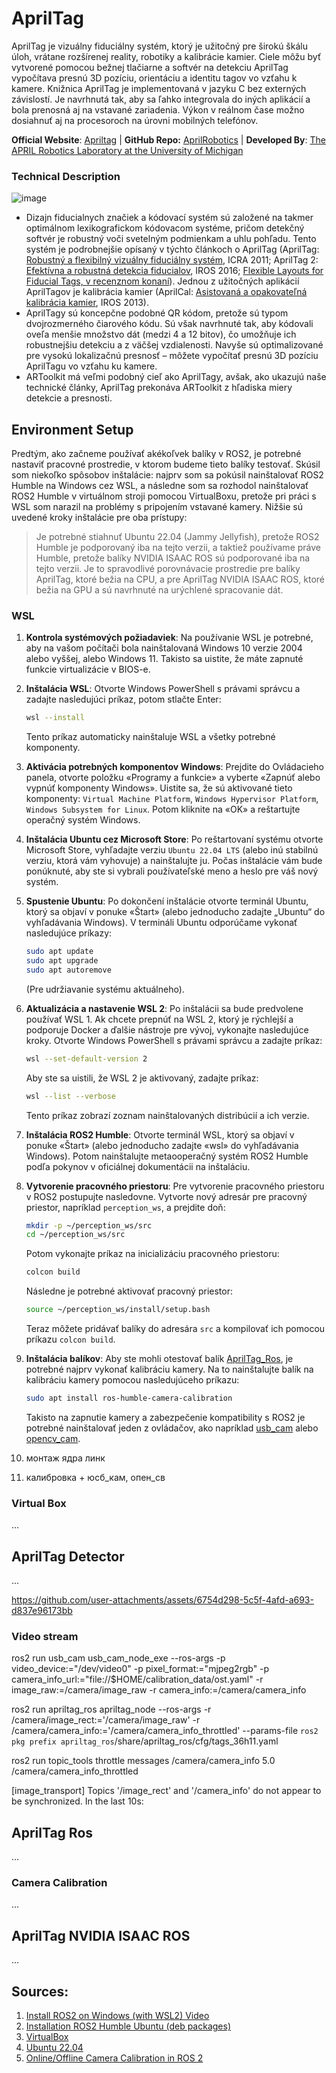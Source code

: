 # AprilTag 
AprilTag je vizuálny fiduciálny systém, ktorý je užitočný pre širokú škálu úloh, vrátane rozšírenej reality, robotiky a kalibrácie kamier. Ciele môžu byť vytvorené pomocou bežnej tlačiarne a softvér na detekciu AprilTag vypočítava presnú 3D pozíciu, orientáciu a identitu tagov vo vzťahu k kamere. Knižnica AprilTag je implementovaná v jazyku C bez externých závislostí. Je navrhnutá tak, aby sa ľahko integrovala do iných aplikácií a bola prenosná aj na vstavané zariadenia. Výkon v reálnom čase možno dosiahnuť aj na procesoroch na úrovni mobilných telefónov. 

**Official Website**: [Apriltag](https://april.eecs.umich.edu/software/apriltag) | 
**GitHub Repo:** [AprilRobotics](https://github.com/AprilRobotics/apriltag) |
**Developed By**: [The APRIL Robotics Laboratory at the University of Michigan](https://april.eecs.umich.edu) 

### Technical Description
![image](https://github.com/user-attachments/assets/d39981f3-a413-46a8-ac0a-bdeb5ba20779)

- Dizajn fiducialnych značiek a kódovací systém sú založené na takmer optimálnom lexikografickom kódovacom systéme, pričom detekčný softvér je robustný voči svetelným podmienkam a uhlu pohľadu. Tento systém je podrobnejšie opísaný v týchto článkoch o AprilTag (AprilTag: [Robustný a flexibilný vizuálny fiduciálny systém](https://april.eecs.umich.edu/papers/details.php?name=olson2011tags), ICRA 2011; AprilTag 2: [Efektívna a robustná detekcia fiducialov](https://april.eecs.umich.edu/papers/details.php?name=wang2016iros), IROS 2016; [Flexible Layouts for Fiducial Tags, v recenznom konaní](https://april.eecs.umich.edu/papers/details.php?name=krogius2019iros)). Jednou z užitočných aplikácií AprilTagov je kalibrácia kamier (AprilCal: [Asistovaná a opakovateľná kalibrácia kamier](https://april.eecs.umich.edu/papers/details.php?name=richardson2013iros), IROS 2013).
- AprilTagy sú koncepčne podobné QR kódom, pretože sú typom dvojrozmerného čiarového kódu. Sú však navrhnuté tak, aby kódovali oveľa menšie množstvo dát (medzi 4 a 12 bitov), čo umožňuje ich robustnejšiu detekciu a z väčšej vzdialenosti. Navyše sú optimalizované pre vysokú lokalizačnú presnosť – môžete vypočítať presnú 3D pozíciu AprilTagu vo vzťahu ku kamere.
- ARToolkit má veľmi podobný cieľ ako AprilTagy, avšak, ako ukazujú naše technické články, AprilTag prekonáva ARToolkit z hľadiska miery detekcie a presnosti.

## Environment Setup
Predtým, ako začneme používať akékoľvek balíky v ROS2, je potrebné nastaviť pracovné prostredie, v ktorom budeme tieto balíky testovať. Skúsil som niekoľko spôsobov inštalácie: najprv som sa pokúsil nainštalovať ROS2 Humble na Windows cez WSL, a následne som sa rozhodol nainštalovať ROS2 Humble v virtuálnom stroji pomocou VirtualBoxu, pretože pri práci s WSL som narazil na problémy s pripojením vstavané kamery. Nižšie sú uvedené kroky inštalácie pre oba prístupy:

> Je potrebné stiahnuť Ubuntu 22.04 (Jammy Jellyfish), pretože ROS2 Humble je podporovaný iba na tejto verzii, a taktiež používame práve Humble, pretože balíky NVIDIA ISAAC ROS sú podporované iba na tejto verzii. Je to spravodlivé porovnávacie prostredie pre balíky AprilTag, ktoré bežia na CPU, a pre AprilTag NVIDIA ISAAC ROS, ktoré bežia na GPU a sú navrhnuté na urýchlené spracovanie dát.
    
### WSL 
1. **Kontrola systémových požiadaviek**: Na používanie WSL je potrebné, aby na vašom počítači bola nainštalovaná Windows 10 verzie 2004 alebo vyššej, alebo Windows 11. Takisto sa uistite, že máte zapnuté funkcie virtualizácie v BIOS-e.

2. **Inštalácia WSL**: Otvorte Windows PowerShell s právami správcu a zadajte nasledujúci príkaz, potom stlačte Enter:
   ```bash
   wsl --install
   ```
   Tento príkaz automaticky nainštaluje WSL a všetky potrebné komponenty.

3. **Aktivácia potrebných komponentov Windows**: Prejdite do Ovládacieho panela, otvorte položku «Programy a funkcie» a vyberte «Zapnúť alebo vypnúť komponenty Windows». Uistite sa, že sú aktivované tieto komponenty: `Virtual Machine Platform`, `Windows Hypervisor Platform`, `Windows Subsystem for Linux`. Potom kliknite na «OK» a reštartujte operačný systém Windows.

4. **Inštalácia Ubuntu cez Microsoft Store**: Po reštartovaní systému otvorte Microsoft Store, vyhľadajte verziu `Ubuntu 22.04 LTS` (alebo inú stabilnú verziu, ktorá vám vyhovuje) a nainštalujte ju. Počas inštalácie vám bude ponúknuté, aby ste si vybrali používateľské meno a heslo pre váš nový systém.

5. **Spustenie Ubuntu**: Po dokončení inštalácie otvorte terminál Ubuntu, ktorý sa objaví v ponuke «Štart» (alebo jednoducho zadajte „Ubuntu“ do vyhľadávania Windows). V termináli Ubuntu odporúčame vykonať nasledujúce príkazy:
   ```bash
   sudo apt update
   sudo apt upgrade
   sudo apt autoremove
   ```
   (Pre udržiavanie systému aktuálneho).

6. **Aktualizácia a nastavenie WSL 2**: Po inštalácii sa bude predvolene používať WSL 1. Ak chcete prepnúť na WSL 2, ktorý je rýchlejší a podporuje Docker a ďalšie nástroje pre vývoj, vykonajte nasledujúce kroky. Otvorte Windows PowerShell s právami správcu a zadajte príkaz:
   ```bash
   wsl --set-default-version 2
   ```
   Aby ste sa uistili, že WSL 2 je aktivovaný, zadajte príkaz:
   ```bash
   wsl --list --verbose
   ```
   Tento príkaz zobrazí zoznam nainštalovaných distribúcií a ich verzie.

7. **Inštalácia ROS2 Humble**: Otvorte terminál WSL, ktorý sa objaví v ponuke «Štart» (alebo jednoducho zadajte «wsl» do vyhľadávania Windows). Potom nainštalujte metaooperačný systém ROS2 Humble podľa pokynov v oficiálnej dokumentácii na inštaláciu.
8. **Vytvorenie pracovného priestoru**: Pre vytvorenie pracovného priestoru v ROS2 postupujte nasledovne. Vytvorte nový adresár pre pracovný priestor, napríklad `perception_ws`, a prejdite doň:
   ```bash
   mkdir -p ~/perception_ws/src
   cd ~/perception_ws/src
   ```
   Potom vykonajte príkaz na inicializáciu pracovného priestoru:
   ```bash
   colcon build
   ```
   Následne je potrebné aktivovať pracovný priestor:
   ```bash
   source ~/perception_ws/install/setup.bash
   ```
   Teraz môžete pridávať balíky do adresára `src` a kompilovať ich pomocou príkazu `colcon build`.

9. **Inštalácia balíkov**: Aby ste mohli otestovať balík [AprilTag_Ros](https://github.com/christianrauch/apriltag_ros), je potrebné najprv vykonať kalibráciu kamery. Na to nainštalujte balík na kalibráciu kamery pomocou nasledujúceho príkazu:
   ```bash
   sudo apt install ros-humble-camera-calibration
   ```
   Takisto na zapnutie kamery a zabezpečenie kompatibility s ROS2 je potrebné nainštalovať jeden z ovládačov, ako napríklad [usb_cam](https://index.ros.org/r/usb_cam/#galactic) alebo [opencv_cam](https://index.ros.org/r/usb_cam/#galactic). 
10. монтаж ядра линк
11. калибровка + юсб_кам, опен_св 

### Virtual Box 
...


## AprilTag Detector
...


https://github.com/user-attachments/assets/6754d298-5c5f-4afd-a693-d837e96173bb



### Video stream
ros2 run usb_cam usb_cam_node_exe --ros-args -p video_device:="/dev/video0" -p pixel_format:="mjpeg2rgb" -p camera_info_url:="file://$HOME/calibration_data/ost.yaml" -r image_raw:=/camera/image_raw -r camera_info:=/camera/camera_info 

ros2 run apriltag_ros apriltag_node --ros-args -r /camera/image_rect:='/camera/image_raw' -r /camera/camera_info:='/camera/camera_info_throttled' --params-file `ros2 pkg prefix apriltag_ros`/share/apriltag_ros/cfg/tags_36h11.yaml

ros2 run topic_tools throttle messages /camera/camera_info 5.0 /camera/camera_info_throttled


[image_transport] Topics '/image_rect' and '/camera_info' do not appear to be synchronized. In the last 10s:

## AprilTag Ros 
...

### Camera Calibration
...

## AprilTag NVIDIA ISAAC ROS 
...

## Sources: 
1. [Install ROS2 on Windows (with WSL2) Video](https://www.youtube.com/watch?v=F3n0SMAFheM&t=413s)
2. [Installation ROS2 Humble Ubuntu (deb packages)](https://docs.ros.org/en/humble/Installation/Ubuntu-Install-Debs.html)
3. [VirtualBox](https://www.virtualbox.org/wiki/Downloads)
4. [Ubuntu 22.04](https://releases.ubuntu.com/jammy/)
5. [Online/Offline Camera Calibration in ROS 2](https://medium.com/starschema-blog/offline-camera-calibration-in-ros-2-45e81df12555#:~:text=Follow%20this%20this%20step-by-step%20guide%20to%20learn%20how,camera%20for%20computer%20vision%20applications%20in%20ROS%202)
